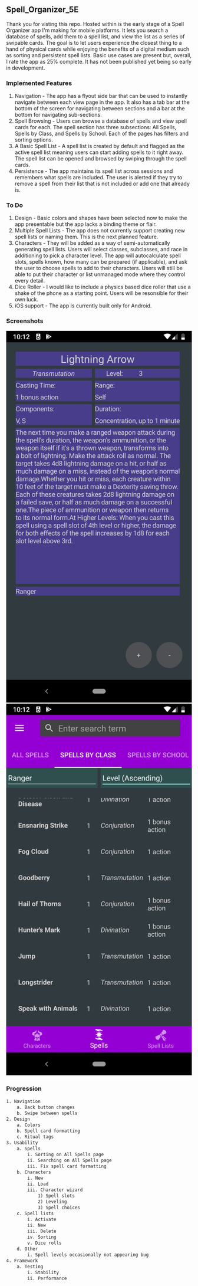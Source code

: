 ## Spell_Organizer_5E

Thank you for visting this repo. Hosted within is the early stage of a Spell Organizer app I'm making for mobile platforms. It lets you search a database of spells, add them to a spell list, and view the list as a series of swipable cards. The goal is to let users experience the closest thing to a hand of physical cards while enjoying the benefits of a digital medium such as sorting and persistent spell lists. Basic use cases are present but, overall, I rate the app as 25% complete. It has not been published yet being so early in development.

### Implemented Features

1. Navigation - The app has a flyout side bar that can be used to instantly navigate between each view page in the app. It also has a tab bar at the bottom of the screen for navigating between sections and a bar at the bottom for navigating sub-sections.
2. Spell Browsing - Users can browse a database of spells and view spell cards for each. The spell section has three subsections: All Spells, Spells by Class, and Spells by School. Each of the pages has filters and sorting options. 
3. A Basic Spell List - A spell list is created by default and flagged as the active spell list meaning users can start adding spells to it right away. The spell list can be opened and browsed by swiping through the spell cards. 
4. Persistence - The app maintains its spell list across sessions and remembers what spells are included. The user is alerted if they try to remove a spell from their list that is not included or add one that already is.

### To Do

1. Design - Basic colors and shapes have been selected now to make the app presentable but the app lacks a binding theme or flair.
2. Multiple Spell Lists - The app does not currently support creating new spell lists or naming them. This is the next planned feature.
3. Characters - They will be added as a way of semi-automatically generating spell lists. Users will select classes, subclasses, and race in additioning to pick a character level. The app will autocalculate spell slots, spells known, how many can be prepared (if applicable), and ask the user to choose spells to add to their characters. Users will still be able to put their character or list unmanaged mode where they control every detail.
4. Dice Roller - I would like to include a physics based dice roller that use a shake of the phone as a starting point. Users will be resonsible for their own luck. 
5. iOS support - The app is currently built only for Android.

### Screenshots

![Spell Card](SpellCard.png)  ![Spell Database View](SpellDB.png)

### Progression
	1. Navigation
		a. Back button changes
		b. Swipe between spells
	2. Design
		a. Colors
		b. Spell card formatting
		c. Ritual tags
	3. Usability
		a. Spells
			i. Sorting on All Spells page
			ii. Searching on All Spells page
			iii. Fix spell card formatting
		b. Characters
			i. New
			ii. Load
			iii. Character wizard
				1) Spell slots
				2) Leveling 
				3) Spell choices
		c. Spell lists
			i. Activate
			ii. New
			iii. Delete
			iv. Sorting
			v. Dice rolls
		d. Other
			i. Spell levels occasionally not appearing bug
	4. Framework
		a. Testing
			i. Stability
			ii. Performance
			
	




